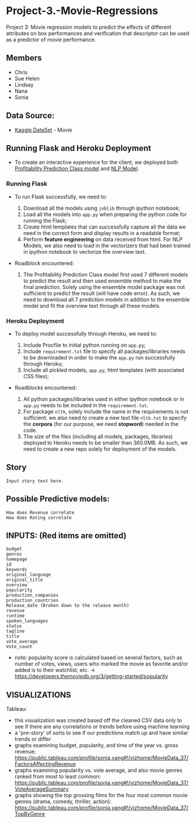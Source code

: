 # Project-3.-Movie-Regressions
Project 3: Movie regression models to predict the effects of different attributes on box performances and verification that descriptor can be used as a predictor of movie performance.

## Members
* Chris 
* Sue Helen
* Lindsay
* Nana
* Sonia

## Data Source:
* [Kaggle DataSet](https://www.kaggle.com/tmdb/tmdb-movie-metadata#tmdb_5000_movies.csv/) - Movie

## Running Flask and Heroku Deployment
* To create an interactive experience for the client, we deployed both [Profitability Prediction Class model](https://meowmovie5000meow.herokuapp.com/predicte) and [NLP Model](https://meowmovie5000meow.herokuapp.com/predicto).

### Running Flask
* To run Flask successfully, we need to:
    1. Download all the models using `joblib` through ipython notebook;
    2. Load all the models into `app.py` when preparing the python code for running the Flask;
    3. Create html templates that can successfully capture all the data we need in the correct form and display results in a readable format;
    4. Perform **feature engineering** on data received from html. For NLP Models, we also need to load in the vectorizers that had been trained in ipython notebook to vectorize the overview text. 

* Roadblock encountered: 
    1. The Profitability Prediction Class model first used 7 different models to predict the result and then used ensemble method to make the final prediction. Solely using the ensemble model package was not sufficient to predict the result (will have code error). As such, we need to download all 7 prediction models in addition to the ensemble model and fit the overview text through all these models. 

### Heroku Deployment
* To deploy model successfully through Heroku, we need to:
    1. Include Procfile to initial python running on `app.py`;
    2. Include `requirement.txt` file to specify all packages/libraries needs to be downloaded in order to make the `app.py` run           successfully through Heroku;
    3. Include all pickled models, `app.py`, html templates (with associated CSS files);

* Roadblocks encountered:
    1. All python packages/libraries used in either ipython notebook or in `app.py` needs to be included in the `requirement.txt`.
    2. For package `nltk`, solely include the name in the requirements is not sufficient. we also need to create a new text file             `nltk.txt` to specify the **corpora** (for our purpose, we need **stopword**) needed in the code. 
    3. The size of the files (including all models, packages, libraries) deployed to Heroku needs to be smaller than 360.0MB. As such,     we need to create a new repo solely for deployment of the models.
    
## Story


```
Input story text here.
```

## Possible Predictive models:
```
How does Revenue correlate
How does Rating correlate
```

## INPUTS: (Red items are omitted)

```
budget
genres
homepage
id
keywords
original_language
original_title
overview
popularity
production_companies
production_countries
Release_date (Broken down to the release month) 
revenue
runtime
spoken_languages
status
tagline
title
vote_average
Vote_count
```

* note: popularity score is calculated based on several factors, such as number of votes, views, users who marked the movie as favorite and/or added is to their watchlist, etc. -> https://developers.themoviedb.org/3/getting-started/popularity

## VISUALIZATIONS

Tableau: 
* this visualization was created based off the cleaned CSV data only to see if there are any correlations or trends before using machine learning
* a 'pre-story' of sorts to see if our predictions match up and have similar trends or differ
* graphs examining budget, popularity, and time of the year vs. gross revenue: https://public.tableau.com/profile/sonia.yang#!/vizhome/MovieData_37/FactorsAffectingRevenue
* graphs examining popularity vs. vote average, and also movie genres ranked from most to least common: https://public.tableau.com/profile/sonia.yang#!/vizhome/MovieData_37/VoteAverageSummary
* graphs showing the top grossing films for the four most common movie genres (drama, comedy, thriller, action): https://public.tableau.com/profile/sonia.yang#!/vizhome/MovieData_37/TopByGenre
